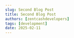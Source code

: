 ```yaml
---
slug: Second Blog Post
title: Second Blog Post
authors: [zentcashdevelopers]
tags: [development]
date: 2025-02-11
---
```




<!--truncate-->